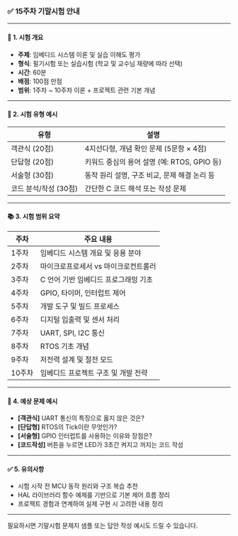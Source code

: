 ### ✅ **15주차 기말시험 안내**

---

#### 📌 **1. 시험 개요**

* **주제**: 임베디드 시스템 이론 및 실습 이해도 평가
* **형식**: 필기시험 또는 실습시험 (학교 및 교수님 재량에 따라 선택)
* **시간**: 60분
* **배점**: 100점 만점
* **범위**: 1주차 \~ 10주차 이론 + 프로젝트 관련 기본 개념

---

#### 📝 **2. 시험 유형 예시**

| 유형             | 설명                              |
| -------------- | ------------------------------- |
| 객관식 (20점)      | 4지선다형, 개념 확인 문제 (5문항 × 4점)      |
| 단답형 (20점)      | 키워드 중심의 용어 설명 (예: RTOS, GPIO 등) |
| 서술형 (30점)      | 동작 원리 설명, 구조 비교, 문제 해결 논리 등     |
| 코드 분석/작성 (30점) | 간단한 C 코드 해석 또는 작성 문제            |

---

#### 📚 **3. 시험 범위 요약**

| 주차   | 주요 내용                 |
| ---- | --------------------- |
| 1주차  | 임베디드 시스템 개요 및 응용 분야   |
| 2주차  | 마이크로프로세서 vs 마이크로컨트롤러  |
| 3주차  | C 언어 기반 임베디드 프로그래밍 기초 |
| 4주차  | GPIO, 타이머, 인터럽트 제어    |
| 5주차  | 개발 도구 및 빌드 프로세스       |
| 6주차  | 디지털 입출력 및 센서 처리       |
| 7주차  | UART, SPI, I2C 통신     |
| 8주차  | RTOS 기초 개념            |
| 9주차  | 저전력 설계 및 절전 모드        |
| 10주차 | 임베디드 프로젝트 구조 및 개발 전략  |

---

#### 🎯 **4. 예상 문제 예시**

* **\[객관식]** UART 통신의 특징으로 옳지 않은 것은?
* **\[단답형]** RTOS의 Tick이란 무엇인가?
* **\[서술형]** GPIO 인터럽트를 사용하는 이유와 장점은?
* **\[코드작성]** 버튼을 누르면 LED가 3초간 켜지고 꺼지는 코드 작성

---

#### ✅ **5. 유의사항**

* 시험 시작 전 MCU 동작 원리와 구조 복습 추천
* HAL 라이브러리 함수 예제를 기반으로 기본 제어 흐름 정리
* 프로젝트 경험과 연계하여 실제 구현 시 고려한 내용 정리

---

필요하시면 기말시험 문제지 샘플 또는 답안 작성 예시도 드릴 수 있습니다.
